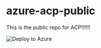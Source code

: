 # azure-acp-public
This is the public repo for ACP!!!!!!

![Deploy to Azure](https://aka.ms/deploytoazurebutton)
